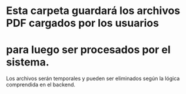 # Esta carpeta guardará los archivos PDF cargados por los usuarios
# para luego ser procesados por el sistema.

Los archivos serán temporales y pueden ser eliminados según la lógica comprendida en el backend.